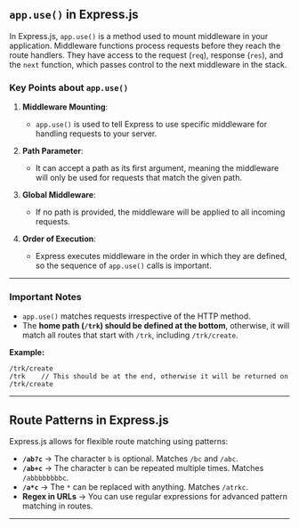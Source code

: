 ## `app.use()` in Express.js

In Express.js, `app.use()` is a method used to mount middleware in your application.
Middleware functions process requests before they reach the route handlers. They have access to the request (`req`), response (`res`), and the `next` function, which passes control to the next middleware in the stack.

### Key Points about `app.use()`

1. **Middleware Mounting**:

   - `app.use()` is used to tell Express to use specific middleware for handling requests to your server.

2. **Path Parameter**:

   - It can accept a path as its first argument, meaning the middleware will only be used for requests that match the given path.

3. **Global Middleware**:

   - If no path is provided, the middleware will be applied to all incoming requests.

4. **Order of Execution**:
   - Express executes middleware in the order in which they are defined, so the sequence of `app.use()` calls is important.

---

### Important Notes

- `app.use()` matches requests irrespective of the HTTP method.
- The **home path (`/trk`) should be defined at the bottom**, otherwise, it will match all routes that start with `/trk`, including `/trk/create`.

**Example:**

```
/trk/create
/trk    // This should be at the end, otherwise it will be returned on /trk/create
```

---

## Route Patterns in Express.js

Express.js allows for flexible route matching using patterns:

- **`/ab?c`** → The character `b` is optional. Matches `/bc` and `/abc`.
- **`/ab+c`** → The character `b` can be repeated multiple times. Matches `/abbbbbbbbc`.
- **`/a*c`** → The `*` can be replaced with anything. Matches `/atrkc`.
- **Regex in URLs** → You can use regular expressions for advanced pattern matching in routes.

---

